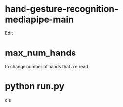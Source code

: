# hand-gesture-recognition-mediapipe-main

Edit

# max_num_hands

to change number of hands that are read


# python run.py
cls
